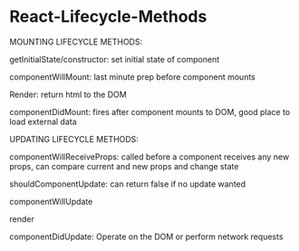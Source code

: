 # React-Lifecycle-Methods

MOUNTING LIFECYCLE METHODS:

getInitialState/constructor: set initial state of component

componentWillMount: last minute prep before component mounts

Render: return html to the DOM

componentDidMount: fires after component mounts to DOM, good place to load external data


UPDATING LIFECYCLE METHODS:

componentWillReceiveProps: called before a component receives any new props, can compare current and new props and change state

shouldComponentUpdate: can return false if no update wanted

componentWillUpdate

render

componentDidUpdate: Operate on the DOM or perform network requests
